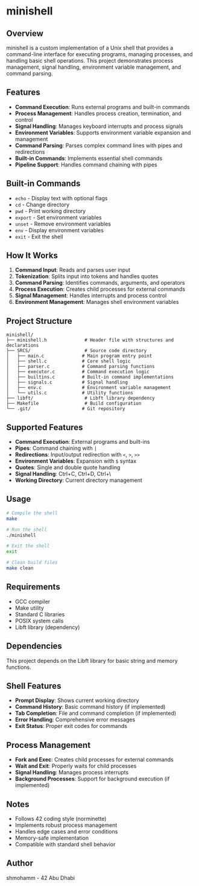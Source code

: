 # minishell

## Overview
minishell is a custom implementation of a Unix shell that provides a command-line interface for executing programs, managing processes, and handling basic shell operations. This project demonstrates process management, signal handling, environment variable management, and command parsing.

## Features
- **Command Execution**: Runs external programs and built-in commands
- **Process Management**: Handles process creation, termination, and control
- **Signal Handling**: Manages keyboard interrupts and process signals
- **Environment Variables**: Supports environment variable expansion and management
- **Command Parsing**: Parses complex command lines with pipes and redirections
- **Built-in Commands**: Implements essential shell commands
- **Pipeline Support**: Handles command chaining with pipes

## Built-in Commands
- `echo` - Display text with optional flags
- `cd` - Change directory
- `pwd` - Print working directory
- `export` - Set environment variables
- `unset` - Remove environment variables
- `env` - Display environment variables
- `exit` - Exit the shell

## How It Works
1. **Command Input**: Reads and parses user input
2. **Tokenization**: Splits input into tokens and handles quotes
3. **Command Parsing**: Identifies commands, arguments, and operators
4. **Process Execution**: Creates child processes for external commands
5. **Signal Management**: Handles interrupts and process control
6. **Environment Management**: Manages shell environment variables

## Project Structure
```
minishell/
├── minishell.h              # Header file with structures and declarations
├── SRCS/                    # Source code directory
│   ├── main.c              # Main program entry point
│   ├── shell.c             # Core shell logic
│   ├── parser.c            # Command parsing functions
│   ├── executor.c          # Command execution logic
│   ├── builtins.c          # Built-in command implementations
│   ├── signals.c           # Signal handling
│   ├── env.c               # Environment variable management
│   └── utils.c             # Utility functions
├── libft/                   # Libft library dependency
├── Makefile                 # Build configuration
└── .git/                   # Git repository
```

## Supported Features
- **Command Execution**: External programs and built-ins
- **Pipes**: Command chaining with `|`
- **Redirections**: Input/output redirection with `<`, `>`, `>>`
- **Environment Variables**: Expansion with `$` syntax
- **Quotes**: Single and double quote handling
- **Signal Handling**: Ctrl+C, Ctrl+D, Ctrl+\
- **Working Directory**: Current directory management

## Usage
```bash
# Compile the shell
make

# Run the shell
./minishell

# Exit the shell
exit

# Clean build files
make clean
```



## Requirements
- GCC compiler
- Make utility
- Standard C libraries
- POSIX system calls
- Libft library (dependency)

## Dependencies
This project depends on the Libft library for basic string and memory functions.

## Shell Features
- **Prompt Display**: Shows current working directory
- **Command History**: Basic command history (if implemented)
- **Tab Completion**: File and command completion (if implemented)
- **Error Handling**: Comprehensive error messages
- **Exit Status**: Proper exit codes for commands

## Process Management
- **Fork and Exec**: Creates child processes for external commands
- **Wait and Exit**: Properly waits for child processes
- **Signal Handling**: Manages process interrupts
- **Background Processes**: Support for background execution (if implemented)

## Notes
- Follows 42 coding style (norminette)
- Implements robust process management
- Handles edge cases and error conditions
- Memory-safe implementation
- Compatible with standard shell behavior

## Author
shmohamm - 42 Abu Dhabi
